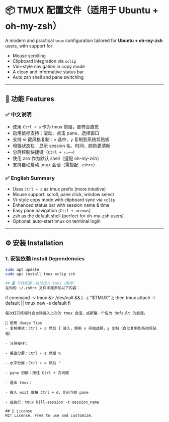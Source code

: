 # 📦 TMUX 配置文件（适用于 Ubuntu + oh-my-zsh）

A modern and practical `tmux` configuration tailored for **Ubuntu + oh-my-zsh** users, with support for:

- Mouse scrolling
- Clipboard integration via `xclip`
- Vim-style navigation in copy mode
- A clean and informative status bar
- Auto zsh shell and pane switching

---

## 🧩 功能 Features

### ✅ 中文说明

- 使用 `Ctrl + a` 作为 tmux 前缀，更符合直觉
- 启用鼠标支持：滚动、点击 pane、选择窗口
- 支持 vi 键风格复制：`v` 选中，`y` 复制到系统剪贴板
- 增强状态栏：显示 session 名、时间、颜色更清晰
- 分屏控制快捷键（`Ctrl + ↑↓←→`）
- 使用 zsh 作为默认 shell（适配 oh-my-zsh）
- 支持自动启动 tmux 会话（需搭配 `.zshrc`）

### ✅ English Summary

- Uses `Ctrl + a` as tmux prefix (more intuitive)
- Mouse support: scroll, pane click, window select
- Vi-style copy mode with clipboard sync via `xclip`
- Enhanced status bar with session name & time
- Easy pane navigation (`Ctrl + arrows`)
- zsh as the default shell (perfect for oh-my-zsh users)
- Optional: auto-start tmux on terminal login

---

## ⚙️ 安装 Installation

### 1. 安装依赖 Install Dependencies

```bash
sudo apt update
sudo apt install tmux xclip zsh

## 🖥️ 可选配置：自动进入 tmux（推荐）
在你的 ~/.zshrc 文件末尾添加以下内容：

```
if command -v tmux &> /dev/null && [ -z "$TMUX" ]; then
  tmux attach -t default || tmux new -s default
fi
```
每次打开终端时会自动进入上次的 tmux 会话，或新建一个名为 default 的会话。

🧪 使用 Usage Tips
- 复制模式：Ctrl + a 然后 [ 进入，使用 v 开始选择，y 复制（自动复制到系统剪贴板）

- 分屏操作：

- 垂直分屏：Ctrl + a 然后 %

- 水平分屏：Ctrl + a 然后 "

- pane 切换：按住 Ctrl + 方向键

- 退出 tmux：

- 输入 exit 或按 Ctrl + d，关闭当前 pane

- 或执行：tmux kill-session -t session_name

## 📄 License
MIT License. Free to use and customize.
